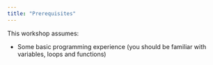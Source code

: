 ```yaml
---
title: "Prerequisites"
---
```


This workshop assumes:
- Some basic programming experience (you should be familiar with variables, loops and functions)
